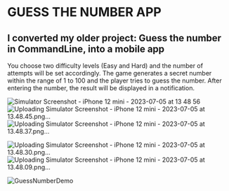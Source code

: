 # **GUESS THE NUMBER APP**
## I converted my older project: Guess the number in CommandLine, into a mobile app

You choose two difficulty levels (Easy and Hard) and the number of attempts will be set accordingly. The game generates a secret number within the range of 1 to 100 and the player tries to guess the number. After entering the number, the result will be displayed in a notification.


![Simulator Screenshot - iPhone 12 mini - 2023-07-05 at 13 48 56](https://github.com/PavlaBerankova/GuessNumber/assets/107038196/8bc3ac23-b3ad-42a1-a28e-eee9a209d2e7)![Uploading Simulator Screenshot - iPhone 12 mini - 2023-07-05 at 13.48.45.png…]()![Uploading Simulator Screenshot - iPhone 12 mini - 2023-07-05 at 13.48.37.png…]()

![Uploading Simulator Screenshot - iPhone 12 mini - 2023-07-05 at 13.48.30.png…]()
![Uploading Simulator Screenshot - iPhone 12 mini - 2023-07-05 at 13.48.09.png…]()

![GuessNumberDemo](https://github.com/PavlaBerankova/GuessNumber/assets/107038196/6d021e9f-aba0-46b2-ba68-efc8470eb282)
